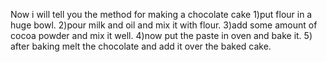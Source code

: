 Now i will tell you the method for making a chocolate cake
1)put flour in a huge bowl.
2)pour milk and oil and mix it with flour.
3)add some amount of cocoa powder and mix it well.
4)now put the paste in oven and bake it.
5) after baking melt the chocolate and add it over the baked cake.
